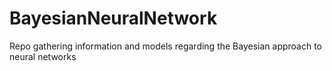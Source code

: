 # BayesianNeuralNetwork
Repo gathering information and models regarding the Bayesian approach to neural networks

